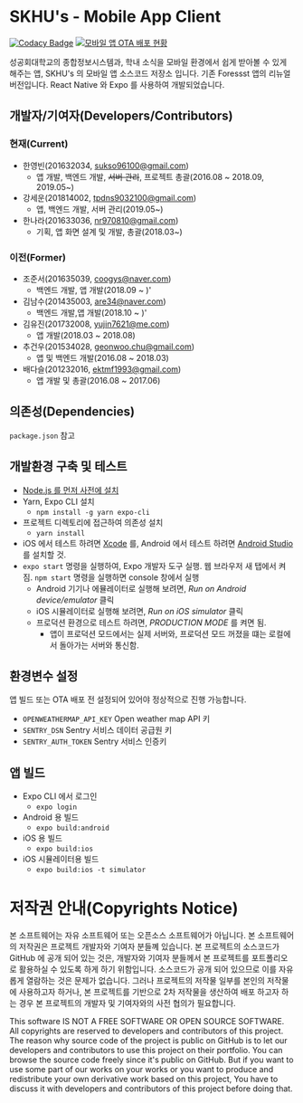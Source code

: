 # SKHU's - Mobile App Client

[![Codacy Badge](https://api.codacy.com/project/badge/Grade/af9e32c1e5cf43ed9b904e70c33d3714)](https://app.codacy.com/app/s-owl/skhu-app?utm_source=github.com&utm_medium=referral&utm_content=s-owl/skhu-app&utm_campaign=Badge_Grade_Settings)
[![모바일 앱 OTA 배포 현황](https://github.com/s-owl/skhu-app/workflows/OTA%20업데이트%20배포/badge.svg)](https://github.com/s-owl/skhu-app/actions)

성공회대학교의 종합정보시스템과, 학내 소식을 모바일 환경에서 쉽게 받아볼 수 있게 해주는 앱, SKHU's 의 모바일 앱 소스코드 저장소 입니다.
기존 Foressst 앱의 리뉴얼 버전입니다. React Native 와 Expo 를 사용하여 개발되었습니다.

## 개발자/기여자(Developers/Contributors)
### 현재(Current)

- 한영빈(201632034, sukso96100@gmail.com)
    - 앱 개발, 백엔드 개발, ~~서버 관리~~, 프로젝트 총괄(2016.08 ~ 2018.09, 2019.05~)
- 강세운(201814002, tpdns9032100@gmail.com)
    - 앱, 백엔드 개발, 서버 관리(2019.05~)
- 한나라(201633036, nr970810@gmail.com)
    - 기획, 앱 화면 설계 및 개발, 총괄(2018.03~)


### 이전(Former)
- 조준서(201635039, coogys@naver.com)
    - 백엔드 개발, 앱 개발(2018.09 ~ )'
- 김남수(201435003, are34@naver.com)
    - 백엔드 개발,앱 개발(2018.10 ~ )'
- 김유진(201732008, yujin7621@me.com)
    - 앱 개발(2018.03 ~ 2018.08)
- 추건우(201534028, geonwoo.chu@gmail.com)
    - 앱 및 백엔드 개발(2016.08 ~ 2018.03)
- 배다슬(201232016, ektmf1993@gmail.com)
    - 앱 개발 및 총괄(2016.08 ~ 2017.06)

## 의존성(Dependencies)
`package.json` 참고

## 개발환경 구축 및 테스트

- [Node.js 를 먼저 사전에 설치](https://nodejs.org/en/download/)
- Yarn, Expo CLI 설치
    - `npm install -g yarn expo-cli`
- 프로젝트 디렉토리에 접근하여 의존성 설치
    - `yarn install`
- iOS 에서 테스트 하려면 [Xcode](https://itunes.apple.com/app/xcode/id497799835) 를, Android 에서 테스트 하려면 [Android Studio](https://developer.android.com/studio/)를 설치할 것.
- `expo start` 명령을 실행하여, Expo 개발자 도구 실행. 웹 브라우저 새 탭에서 켜짐.
  `npm start` 명령을 실행하면 console 창에서 실행
    - Android 기기나 에뮬레이터로 실행해 보려면, *Run on Android device/emulator* 클릭
    - iOS 시뮬레이터로 실행해 보려면, *Run on iOS simulator* 클릭
    - 프로덕션 환경으로 테스트 하려면, *PRODUCTION MODE* 를 켜면 됨.
        - 앱이 프로덕션 모드에서는 실제 서버와, 프로덕션 모드 꺼졌을 떄는 로컬에서 돌아가는 서버와 통신함.

## 환경변수 설정
앱 빌드 또는 OTA 배포 전 설정되어 있어야 정상적으로 진행 가능합니다.
- `OPENWEATHERMAP_API_KEY` Open weather map API 키
- `SENTRY_DSN` Sentry 서비스 데이터 공급원 키
- `SENTRY_AUTH_TOKEN` Sentry 서비스 인증키

## 앱 빌드
- Expo CLI 에서 로그인
    - `expo login`
- Android 용 빌드
    - `expo build:android`
- iOS 용 빌드
    - `expo build:ios`
- iOS 시뮬레이터용 빌드
    - `expo build:ios -t simulator`

# 저작권 안내(Copyrights Notice)
본 소프트웨어는 자유 소프트웨어 또는 오픈소스 소프트웨어가 아닙니다. 본 소프트웨어의 저작권은 프로젝트 개발자와 기여자 분들꼐 있습니다. 본 프로젝트의 소스코드가 GitHub 에 공개 되어 있는 것은, 개발자와 기여자 분들께서 본 프로젝트를 포트폴리오로 활용하실 수 있도록 하게 하기 위함입니다. 소스코드가 공개 되어 있으므로 이를 자유롭게 열람하는 것은 문제가 없습니다. 그러나 프로젝트의 저작물 일부를 본인의 저작물에 사용하고자 하거나, 본 프로젝트를 기반으로 2차 저작물을 생산하여 배포 하고자 하는 경우 본 프로젝트의 개발자 및 기여자와의 사전 협의가 필요합니다.

This software IS NOT A FREE SOFTWARE OR OPEN SOURCE SOFTWARE. All copyrights are reserved to developers and contributors of this project. The reason why source code of the project is public on GitHub is to let our developers and contributors to use this project on their portfolio. You can browse the source code freely since it's public on GitHub. But if you want to use some part of our works on your works or you want to produce and redistribute your own derivative work based on this project, You have to discuss it with developers and contributors of this project before doing that.
